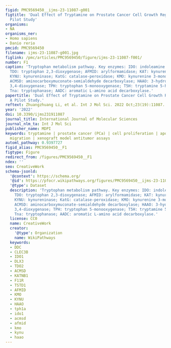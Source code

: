 ```yaml
---
figid: PMC9569450__ijms-23-11087-g001
figtitle: 'Dual Effect of Tryptamine on Prostate Cancer Cell Growth Regulation: A
  Pilot Study'
organisms:
- NA
organisms_ner:
- Homo sapiens
- Danio rerio
pmcid: PMC9569450
filename: ijms-23-11087-g001.jpg
figlink: /pmc/articles/PMC9569450/figure/ijms-23-11087-f001/
number: F1
caption: 'Tryptophan metabolism pathway. Key enzymes: IDO: indoleamine 2,3-dioxygenase;
  TDO: tryptophan 2,3-dioxygenase; AFMID: arylformamidase; KAT: kynurenine aminotransferase;
  KYNU: kynureninase; KatG: catalase-peroxidase; KMO: kynurenine 3-monooxygenase;
  ACMSD: aminocarboxymuconate-semialdehyde decarboxylase; HAAO: 3-hydroxyanthranilate
  3,4-dioxygenase; TPH: tryptophan 5-monooxygenase; T5H: tryptamine 5-hydroxylase;
  Tna: tryptophanase; AADC: aromatic L-amino acid decarboxylase.'
papertitle: 'Dual Effect of Tryptamine on Prostate Cancer Cell Growth Regulation:
  A Pilot Study.'
reftext: Zhuangzhuang Li, et al. Int J Mol Sci. 2022 Oct;23(19):11087.
year: '2022'
doi: 10.3390/ijms231911087
journal_title: International Journal of Molecular Sciences
journal_nlm_ta: Int J Mol Sci
publisher_name: MDPI
keywords: tryptamine | prostate cancer (PCa) | cell proliferation | apoptosis | cell
  migration | xenograft model antitumor assays
automl_pathway: 0.9397727
figid_alias: PMC9569450__F1
figtype: Figure
redirect_from: /figures/PMC9569450__F1
ndex: ''
seo: CreativeWork
schema-jsonld:
  '@context': https://schema.org/
  '@id': https://pfocr.wikipathways.org/figures/PMC9569450__ijms-23-11087-g001.html
  '@type': Dataset
  description: 'Tryptophan metabolism pathway. Key enzymes: IDO: indoleamine 2,3-dioxygenase;
    TDO: tryptophan 2,3-dioxygenase; AFMID: arylformamidase; KAT: kynurenine aminotransferase;
    KYNU: kynureninase; KatG: catalase-peroxidase; KMO: kynurenine 3-monooxygenase;
    ACMSD: aminocarboxymuconate-semialdehyde decarboxylase; HAAO: 3-hydroxyanthranilate
    3,4-dioxygenase; TPH: tryptophan 5-monooxygenase; T5H: tryptamine 5-hydroxylase;
    Tna: tryptophanase; AADC: aromatic L-amino acid decarboxylase.'
  license: CC0
  name: CreativeWork
  creator:
    '@type': Organization
    name: WikiPathways
  keywords:
  - DDC
  - CLEC3B
  - IDO1
  - DLX3
  - TDO2
  - ACMSD
  - KATNB1
  - F11R
  - TSTD1
  - AFMID
  - KMO
  - KYNU
  - HAAO
  - tph1a
  - ido1
  - acmsd
  - afmid
  - kmo
  - kynu
  - haao
---
```

